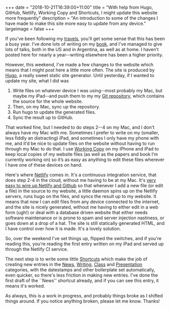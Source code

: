 +++
date = "2018-10-21T16:39:00+11:00"
title = "With help from Hugo, GitHub, Netlify, Working Copy and Shortcuts, I might update this website more frequently"
description = "An introduction to some of the changes I have made to make this site more easy to update from any device."
largeimage = false
+++

If you've been following my [travels](/presentations/), you'll get some sense that this has been a busy year. I’ve done lots of writing on my [book](/writing/ptrm), and I've managed to give lots of talks, both in the US and in Argentina, as well as at home. I haven’t posted here for nearly a year--writing elsewhere has been a higher priority.

However, this weekend, I've made a few changes to the website which means that I might post here a little more often. The site is produced by [Hugo](http://gohugo.io), a really sweet static site generator. Until yesterday, if I wanted to update my site, what I did was 

1. Write files on whatever device I was using--most probably my Mac, but maybe my iPad--and push them to my my [Git repository](https://github.com/consequently/consequently-hugo), which contains the source for the whole website.
2. Then, on my Mac, sync up the repository. 
3. Run hugo to update the generated files.
4. Sync the result up to GitHub.

That worked fine, but I needed to do steps 2--4 on my Mac, and I don't always have my Mac with me. Sometimes I prefer to write on my (smaller, less fiddly an distracting) iPad, and sometimes I only have my phone with me, and it’d be nice to update files on the website without having to run through my Mac to do that. I use [Working Copy](http://workingcopyapp.com) on my iPhone and iPad to keep local copies of my website files (as well as the papers and book I’m currently working on) so it’s as easy as anything to edit these files wherever I have one of these devices on hand.

Here's where [Netlify](http://netlify.com) comes in. It's a continuous integration service, that does step 2-4 in the cloud, without me having to be at my Mac. It's [very easy to wire up Netlify and Github](https://gohugo.io/hosting-and-deployment/hosting-on-netlify/) so that whenever I add a new file (or edit a file) in the source to my website, a little daemon spins up on the Netlify servers, runs hugo on the files, and syncs the result up to my website. It means that now I can edit files from any device connected to the internet, and the site is nicely generated, without me having to either edit in a web form (ugh!) or deal with a database driven website that either needs software maintenance or is prone to spam and server injection nastiness, or goes down at a drop of a hat. The site is still statically generated HTML, and I have control over how it is made. It's a lovely solution.

So, over the weekend I've set things up, flipped the switches, and if you're reading this, you’re reading the first entry written on my iPad and served up through the Netlify CI service.

The next step is to write some little [Shortcuts](https://support.apple.com/en-us/HT208309) which make the job of creating new entries in the [News](/news/), [Writing](/writing/), [Class](/class/) and [Presentation](/presentation/) categories, with the datestamps and other boilerplate set automatically, even quicker, so there's less friction in making new entries. I've done the first draft of the ``News'' shortcut already, and if you can see this entry, it means it's worked.

As always, this is a work in progress, and probably things broke as I shifted things around. If you notice anything broken, please let me know. Thanks!